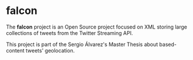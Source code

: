 falcon
======

The **falcon** project is an Open Source project focused on XML storing large collections of tweets from the Twitter
Streaming API.

This project is part of the Sergio Álvarez's Master Thesis about based-content tweets' geolocation.
